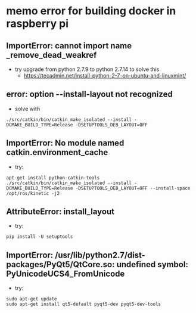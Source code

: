 # memo error for building docker in raspberry pi

## ImportError: cannot import name _remove_dead_weakref
* try upgrade from python 2.7.9 to python 2.7.14 to solve this
	* https://tecadmin.net/install-python-2-7-on-ubuntu-and-linuxmint/

## error: option --install-layout not recognized
* solve with
```
./src/catkin/bin/catkin_make_isolated --install -DCMAKE_BUILD_TYPE=Release -DSETUPTOOLS_DEB_LAYOUT=OFF
```

## ImportError: No module named catkin.environment_cache
* try:
```
apt-get install python-catkin-tools
./src/catkin/bin/catkin_make_isolated --install -DCMAKE_BUILD_TYPE=Release -DSETUPTOOLS_DEB_LAYOUT=OFF --install-space /opt/ros/kinetic -j2
```
## AttributeError: install_layout
* try:
```
pip install -U setuptools
```
## ImportError: /usr/lib/python2.7/dist-packages/PyQt5/QtCore.so: undefined symbol: PyUnicodeUCS4_FromUnicode
* try:
```
sudo apt-get update
sudo apt-get install qt5-default pyqt5-dev pyqt5-dev-tools
```
